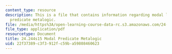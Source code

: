 ```yaml
---
content_type: resource
description: This is a file that contains information regarding modal logic modal
  predicate metalogic.
file: /media/https%3A/open-learning-course-data-rc.s3.amazonaws.com/24-244-modal-logic-spring-2015/22f37389c3f3912fc59ba59808460623_MIT24_244S15_Metalogic.pdf
file_type: application/pdf
resourcetype: Document
title: 24.244s15 Modal Predicate Metalogic
uid: 22f37389-c3f3-912f-c59b-a59808460623
---
```

